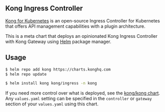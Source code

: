 ## Kong Ingress Controller

[Kong for Kubernetes](https://github.com/Kong/kubernetes-ingress-controller)
is an open-source Ingress Controller for Kubernetes that offers
API management capabilities with a plugin architecture.

This is a meta chart that deploys an opinionated Kong Ingress Controller with
Kong Gateway using [Helm](https://helm.sh) package manager.

## Usage

```bash
$ helm repo add kong https://charts.konghq.com
$ helm repo update

$ helm install kong kong/ingress -n kong
```

If you need more control over what is deployed, see the [kong/kong chart](https://github.com/Kong/charts/blob/main/charts/kong/README.md). Any `values.yaml` setting can be specified in the `controller` or `gateway` section of your `values.yaml` using this chart.
